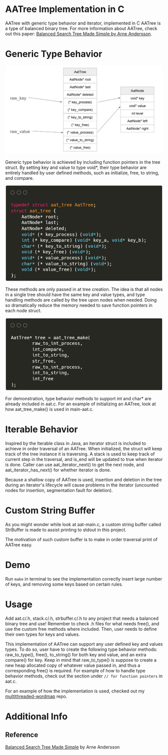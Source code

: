 # AATree Implementation in C

AATree with generic type behavior and iterator, implemented in C
AATree is a type of balanced binary tree. For more information about AATree, check out this paper: [Balanced Search Tree Made Simple by Arne Andersson](https://user.it.uu.se/~arneande/abs/simp.html).

# Generic Type Behavior
![Generic Type Behavior Processes](images/genericProcess.png)

Generic type behavior is achieved by including function pointers in the tree struct. By setting key and value to type void*, their type behavior are entirely handled by user defined methods, such as initialize, free, to string, and compare.

![AATree Struct](images/aatStruct.png)

These methods are only passed in at tree creation. The idea is that all nodes in a single tree should have the same key and value types, and type handling methods are called by the tree upon nodes when needed. Doing so dramatically reduce the memory needed to save function pointers in each node struct.

![Type Behavior Methods](images/aatMake.png)

For demonstration, type behavior methods to support int and char* are already included in aat.c. For an example of initializing an AATree, look at how aat_tree_make() is used in main-aat.c.

# Iterable Behavior
Inspired by the Iterable class in Java, an iterator struct is included to achieve in order traversal of an AATree. When initialized, the struct will keep track of the tree instance it is traversing. A stack is used to keep track of current step in the traversal, and is_end will be updated to true when iterator is done. Caller can use aat_iterator_next() to get the next node, and aat_iterator_has_next() for whether iterator is done.

Because a shallow copy of AATree is used, insertion and deletion in the tree during an iterator's lifecycle will cause problems in the iterator (uncounted nodes for insertion, segmentation fault for deletion).

# Custom String Buffer
As you might wonder while look at aat-main.c, a custom string buffer called StrBuffer is made to assist printing to stdout in this project.

The motivation of such custom buffer is to make in order traversal print of AATree easy.

# Demo
Run `make` in terminal to see the implementation correctly insert large number of keys, and removing some keys based on certain rules.

# Usage
Add aat.c/.h, stack.c/.h, strbuffer.c/.h to any project that needs a balanced binary tree and use! Remember to check .h files for what needs free(), and use the custom free methods where included. Then, user needs to define their own types for keys and values.

This implementation of AATree can support any user defined key and values types. To do so, user have to create the following type behavior methods: raw_to_type(), free(), to_string() for both key and value, and an extra compare() for key. Keep in mind that raw_to_type() is suppose to create a new heap allocated copy of whatever value passed in, and thus a corresponding free() is required. For example of how to handle type behavior methods, check out the section under `// for function pointers` in aat.c.

For an example of how the implementation is used, checked out my [multithreaded-wordmap](https://github.com/chongdayou/multithreaded-wordmap) repo.

# Additional Info
## Reference
[Balanced Search Tree Made Simple](https://user.it.uu.se/~arneande/abs/simp.html) by Arne Andersson